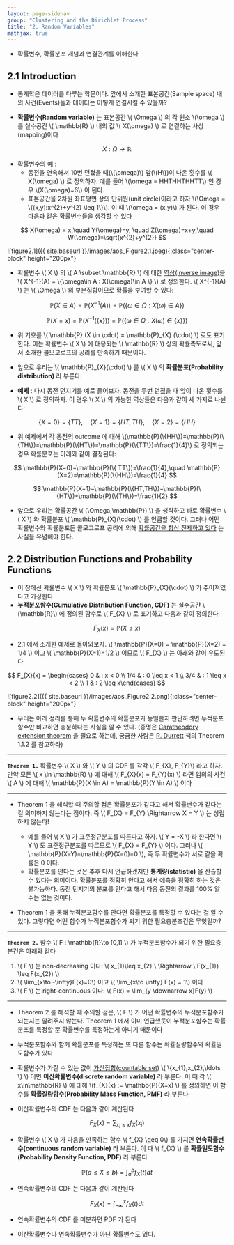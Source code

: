 ```yaml
---
layout: page-sidenav
group: "Clustering and the Dirichlet Process"
title: "2. Random Variables"
mathjax: true
---
```


- 확률변수, 확률분포 개념과 연결관계를 이해한다


## 2.1 Introduction

- 통계학은 데이터를 다루는 학문이다. 앞에서 소개한 표본공간(Sample space) 내의 사건(Events)들과 데이터는 어떻게 연결시킬 수 있을까? 


- **확률변수(Random variable)** 는 표본공간 \\( \Omega \\) 의 각 원소 \\(\omega \\) 를 실수공간 \\( \mathbb{R} \\) 내의 값 \\( X(\omega) \\) 로 연결하는 사상(mapping)이다

$$
X : \Omega \longrightarrow \mathbb{R}
$$

- 확률변수의 예 :
	- 동전을 연속해서 10번 던졌을 때(\\(\omega)\\) 앞(\\(H\\))이 나온 횟수를 \\( X(\omega) \\) 로 정의하자. 예를 들어 \\(\omega = HHTHHTHHTT\\) 인 경우 \\(X(\omega)=6\\) 이 된다.
	- 표본공간을 2차원 좌표평면 상의 단위원(unit circle)이라고 하자 \\(\Omega = \\{(x,y):x^{2}+y^{2} \leq 1\\}\\). 이 때 \\(\omega = (x,y)\\) 가 된다. 이 경우 다음과 같은 확률변수들을 생각할 수 있다

$$
X(\omega) = x,\quad Y(\omega)=y, \quad Z(\omega)=x+y,\quad W(\omega)=\sqrt{x^{2}+y^{2}}
$$

![figure2.1]({{ site.baseurl }}/images/aos_Figure2.1.jpeg){:class="center-block" height="200px"}

- 확률변수 \\( X \\) 의 \\( A \subset \mathbb{R} \\) 에 대한 [역상(inverse image)](https://sungbinlim.github.io/sl/docs/mpt/1)을 \\( X^{-1}(A) = \\{\omega\in A : X(\omega)\in A \\} \\) 로 정의한다. \\( X^{-1}(A) \\) 는 \\( \Omega \\) 의 부분집합이므로 확률을 부여할 수 있다:

$$
\mathbb{P}(X \in A)= \mathbb{P}(X^{-1}(A))= \mathbb{P}(\{\omega\in\Omega:X(\omega)\in A\})
$$

$$
\mathbb{P}(X =x)= \mathbb{P}(X^{-1}(\{x\}))= \mathbb{P}(\{\omega\in\Omega:X(\omega)\in\{x\}\})
$$

- 위 기호를 \\( \mathbb{P} (X \in \cdot) = \mathbb{P}_{X} (\cdot) \\) 로도 표기한다. 이는 확률변수 \\( X \\) 에 대응되는 \\( \mathbb{R} \\) 상의 확률측도로써, 앞서 소개한 콜모고로프의 공리를 만족하기 때문이다.

- 앞으로 우리는 \\( \mathbb{P}_{X}(\cdot) \\) 를 \\( X \\) 의 **확률분포(Probability distribution)** 라 부른다.


- **예제** : 다시 동전 던지기를 예로 들어보자. 동전을 두번 던졌을 때 앞이 나온 횟수를 \\( X \\) 로 정의하자. 이 경우 \\( X \\) 의 가능한 역상들은 다음과 같이 세 가지로 나뉜다:

$$
\{X=0\}=\{TT\},\quad \{X = 1\}=\{HT, TH\},\quad \{X=2\}=\{HH\}
$$

- 위 예제에서 각 동전의 outcome 에 대해 \\(\mathbb{P}(\\{HH\\}\)=\mathbb{P}(\\{TH\\}\)=\mathbb{P}(\\{HT\\}\)=\mathbb{P}(\\{TT\\}\)=\frac{1}{4}\\) 로 정의되는 경우 확률분포는 아래와 같이 결정된다:

$$
\mathbb{P}(X=0)=\mathbb{P}(\{ TT\})=\frac{1}{4},\quad \mathbb{P}(X=2)=\mathbb{P}(\{HH\})=\frac{1}{4}
$$

$$
\mathbb{P}(X=1)=\mathbb{P}(\{HT,TH\})=\mathbb{P}(\{HT\})+\mathbb{P}(\{TH\})=\frac{1}{2}
$$

- 앞으로 우리는 확률공간 \\( (\Omega,\mathbb{P}) \\) 을 생략하고 바로 확률변수 \\( X \\) 와 확률분포 \\( \mathbb{P}_{X}(\cdot) \\) 를 언급할 것이다. 그러나 어떤 확률변수와 확률분포든 콜모고로프 공리에 의해 [확률공간을 항상 전제하고 있다](https://sungbinlim.github.io/sl/docs/mpt/2) 는 사실을 유념해야 한다. 


## 2.2 Distribution Functions and Probability Functions

- 이 장에선 확률변수 \\( X \\) 와 확률분포 \\( \mathbb{P}_{X}(\cdot) \\) 가 주어져있다고 가정한다
- **누적분포함수(Cumulative Distribution Function, CDF)** 는 실수공간 \\(\mathbb{R}\\) 에 정의된 함수로 \\( F_{X} \\) 로 표기하고 다음과 같이 정의한다

$$
F_{X}(x) = \mathbb{P}( X\leq x)
$$

- 2.1 에서 소개한 예제로 돌아와보자. \\( \mathbb{P}(X=0) = \mathbb{P}(X=2) =  1/4 \\) 이고 \\( \mathbb{P}(X=1)=1/2 \\) 이므로 \\( F_{X} \\) 는 아래와 같이 유도된다

$$
F_{X}(x) = \begin{cases} 0 & : x < 0 \\ 1/4 & : 0 \leq x < 1 \\ 3/4 & : 1 \leq x < 2 \\ 1 & : 2 \leq x\end{cases}
$$

![figure2.2]({{ site.baseurl }}/images/aos_Figure2.2.png){:class="center-block" height="200px"}

- 우리는 아래 정리를  통해 두 확률변수의 확률분포가 동일한지 판단하려면 누적분포함수만 비교하면 충분하다는 사실을 알 수 있다. (증명은 [Carathéodory extension theorem](https://en.wikipedia.org/wiki/Carath%C3%A9odory%27s_extension_theorem) 을 필요로 하는데, 궁금한 사람은 [R. Durrett](https://www.amazon.com/Probability-Cambridge-Statistical-Probabilistic-Mathematics/dp/0521765390) 책의 Theorem 1.1.2 를 참고하라)

---

**`Theorem 1.`** 확률변수 \\( X \\) 와 \\( Y \\) 의 CDF 를 각각 \\( F_{X}, F_{Y}\\) 라고 하자. 만약 모든 \\( x \in \mathbb{R} \\) 에 대해 \\( F_{X}(x) = F_{Y}(x) \\) 라면 임의의 사건 \\( A \\) 에 대해 \\( \mathbb{P}(X \in A) = \mathbb{P}(Y \in A) \\) 이다


---

- Theorem 1 을 해석할 때 주의할 점은 확률분포가 같다고 해서 확률변수가 같다는 걸 의미하지 않는다는 점이다. 즉 \\( F_{X} = F_{Y} \Rightarrow X = Y \\) 는 성립하지 않는다!

	- 예를 들어 \\( X \\) 가 표준정규분포를 따른다고 하자. \\( Y = -X \\) 라 한다면 \\( Y \\) 도 표준정규분포를 따르므로 \\( F_{X} = F_{Y} \\) 이다. 그러나 \\( \mathbb{P}(X=Y)=\mathbb{P}(X=0)=0 \\), 즉 두 확률변수가 서로 같을 확률은 0 이다. 
	- 확률분포를 안다는 것은 추후 다시 언급하겠지만  **통계량(statistic)** 을 산출할 수 있다는 의미이다. 확률분포를 정확히 안다고 해서 예측을 정확히 하는 것은 불가능하다. 동전 던지기의 분포를 안다고 해서 다음 동전의 결과를 100% 알 수는 없는 것이다.

- Theorem 1 을 통해 누적분포함수를 안다면 확률분포를 특정할 수 있다는 걸 알 수 있다. 그렇다면 어떤 함수가 누적분포함수가 되기 위한 필요충분조건은 무엇일까? 

---

**`Theorem 2.`** 함수 \\( F : \mathbb{R}\to [0,1] \\) 가 누적분포함수가 되기 위한 필요충분건은 아래와 같다 
1. \\( F \\) 는 non-decreasing 이다: \\( x_{1}\leq x_{2} \ \Rightarrow \  F(x_{1}) \leq F(x_{2}) \\) 
2. \\( \lim_{x\to -\infty}F(x)=0\\) 이고 \\( \lim_{x\to \infty} F(x) = 1\\) 이다 
3. \\( F \\) 는 right-continuous 이다: \\( F(x) = \lim_{y \downarrow x}F(y) \\)

---

- Theorem 2 를 해석할 때 주의할 점은, \\( F \\) 가 어떤 확률변수의 누적분포함수가 되는지는 알려주지 않는다. Theorem 1 에서 이미 언급했듯이 누적분포함수는 확률분포를 특정할 뿐 확률변수를 특정하는게 아니기 때문이다

- 누적분포함수와 함께 확률분포를 특정하는 또 다른 함수는 확률질량함수와 확률밀도함수가 있다

- 확률변수가 가질 수 있는 값이 [가산집합(countable set)](https://en.wikipedia.org/wiki/Countable_set) \\( \\{x_{1},x_{2},\ldots \\} \\) 이면 **이산확률변수(discrete random variable)** 라 부른다. 이 때 각 \\( x\in\mathbb{R} \\) 에 대해 \\(f_{X}(x) := \mathbb{P}(X=x) \\) 를 정의하면 이 함수를 **확률질량함수(Probability Mass Function, PMF)** 라 부른다

- 이산확률변수의 CDF 는 다음과 같이 계산된다

$$
F_{X}(x) = \sum_{x_{i}\leq x} f_{X}(x_{i})
$$

- 확률변수 \\( X \\) 가 다음을 만족하는 함수 \\( f_{X} \geq 0\\) 를 가지면 **연속확률변수(continuous random variable)** 라 부른다. 이 때 \\( f_{X} \\) 를 **확률밀도함수(Probability Density Function, PDF)** 라 부른다

$$
\mathbb{P}(a\leq X\leq b) = \int_{a}^{b}f_{X}(t)dt
$$

- 연속확률변수의 CDF 는 다음과 같이 계산된다 

$$
F_{X}(x)=\int_{-\infty}^{x}f_{X}(t)dt
$$

- 연속확률변수의 CDF 를 미분하면 PDF 가 된다

- 이산확률변수나 연속확률변수가 아닌 확률변수도 있다. 